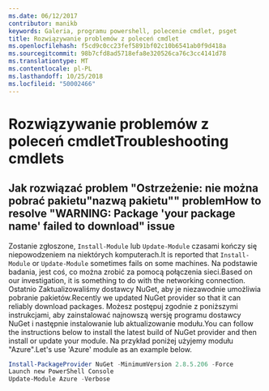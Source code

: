 ```yaml
---
ms.date: 06/12/2017
contributor: manikb
keywords: Galeria, programu powershell, polecenie cmdlet, psget
title: Rozwiązywanie problemów z poleceń cmdlet
ms.openlocfilehash: f5cd9c0cc23fef5891bf02c10b6541ab0f9d418a
ms.sourcegitcommit: 98b7cfd8ad5718efa8e320526ca76c3cc4141d78
ms.translationtype: MT
ms.contentlocale: pl-PL
ms.lasthandoff: 10/25/2018
ms.locfileid: "50002466"
---
```

# <a name="troubleshooting-cmdlets"></a><span data-ttu-id="7fde2-103">Rozwiązywanie problemów z poleceń cmdlet</span><span class="sxs-lookup"><span data-stu-id="7fde2-103">Troubleshooting cmdlets</span></span>

## <a name="how-to-resolve-warning-package-your-package-name-failed-to-download-issue"></a><span data-ttu-id="7fde2-104">Jak rozwiązać problem "Ostrzeżenie: nie można pobrać pakietu"nazwą pakietu"" problem</span><span class="sxs-lookup"><span data-stu-id="7fde2-104">How to resolve "WARNING: Package 'your package name' failed to download" issue</span></span>

<span data-ttu-id="7fde2-105">Zostanie zgłoszone, `Install-Module` lub `Update-Module` czasami kończy się niepowodzeniem na niektórych komputerach.</span><span class="sxs-lookup"><span data-stu-id="7fde2-105">It is reported that `Install-Module` or `Update-Module` sometimes fails on some machines.</span></span>
<span data-ttu-id="7fde2-106">Na podstawie badania, jest coś, co można zrobić za pomocą połączenia sieci.</span><span class="sxs-lookup"><span data-stu-id="7fde2-106">Based on our investigation, it is something to do with the networking connection.</span></span>
<span data-ttu-id="7fde2-107">Ostatnio Zaktualizowaliśmy dostawcy NuGet, aby je niezawodnie umożliwia pobranie pakietów.</span><span class="sxs-lookup"><span data-stu-id="7fde2-107">Recently we updated NuGet provider so that it can reliably download packages.</span></span>
<span data-ttu-id="7fde2-108">Możesz postępuj zgodnie z poniższymi instrukcjami, aby zainstalować najnowszą wersję programu dostawcy NuGet i następnie instalowanie lub aktualizowanie modułu.</span><span class="sxs-lookup"><span data-stu-id="7fde2-108">You can follow the instructions below to install the latest build of NuGet provider and then install or update your module.</span></span>
<span data-ttu-id="7fde2-109">Na przykład poniżej użyjemy modułu "Azure".</span><span class="sxs-lookup"><span data-stu-id="7fde2-109">Let's use 'Azure' module as an example below.</span></span>

```powershell
Install-PackageProvider NuGet -MinimumVersion 2.8.5.206 -Force
Launch new PowerShell Console
Update-Module Azure -Verbose
```
